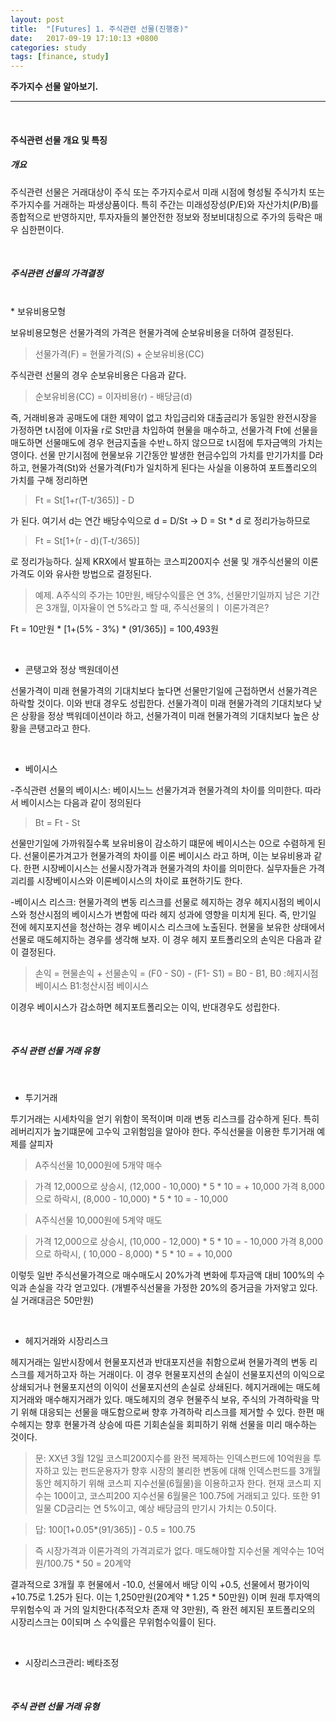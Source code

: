 ```yaml
---
layout: post
title:  "[Futures] 1. 주식관련 선물(진행중)"
date:   2017-09-19 17:10:13 +0800
categories: study
tags: [finance, study] 
---
```

**주가지수 선물 알아보기.** 

---

<br>

#### 주식관련 선물 개요 및 특징

##### 개요

주식관련 선물은 거래대상이 주식 또는 주가지수로서 미래 시점에 형성될 주식가치 또는 주가지수를 거래하는 파생상품이다. 특히 주간는 미래성장성(P/E)와 자산가치(P/B)를 종합적으로 반영하지만, 투자자들의 불안전한 정보와 정보비대칭으로 주가의 등락은 매우 심한편이다.

<br>

##### 주식관련 선물의 가격결정
<br>
* 보유비용모형

보유비용모형은 선물가격의 가격은 현물가격에 순보유비용을 더하여 결정된다.

>선물가격(F) = 현물가격(S) + 순보유비용(CC)

주식관련 선물의 경우 순보유비용은 다음과 같다.

>순보유비용(CC) = 이자비용(r) - 배당금(d)

즉, 거래비용과 공매도에 대한 제약이 없고 차입금리와 대출금리가 동일한 완전시장을 가정하면 t시점에 이자율 r로 St만큼 차입하여 현물을 매수하고, 선물가격 Ft에 선물을 매도하면 선물매도에 경우 현금지출을 수반ㄴ하지 않으므로 t시점에 투자금액의 가치는 영이다. 선물 만기시점에 현물보유 기간동안 발생한 현금수입의 가치를 만기가치를 D라 하고, 현물가격(St)와 선물가격(Ft)가 일치하게 된다는 사실을 이용하여 포트폴리오의 가치를 구해 정리하면

>Ft = St[1+r(T-t/365)] - D 

가 된다. 여기서 d는 연간 배당수익으로 d = D/St  ->   D =  St * d 로 정리가능하므로

>Ft = St[1+(r - d)(T-t/365)]

로 정리가능하다. 실제 KRX에서 발표하는 코스피200지수 선물 및 개주식선물의 이론가격도 이와 유사한 방법으로 결정된다.   

> 예제. A주식의 주가는 10만원, 배당수익률은 연 3%, 선물만기일까지 남은 기간은 3개월, 이자율이 연 5%라고 할 때, 주식선물의ㅣ 이론가격은?

Ft = 10만원 * [1+(5% - 3%) * (91/365)] = 100,493원

<br>

* 콘탱고와 정상 백원데이션

선물가격이 미래 현물가격의 기대치보다 높다면 선물만기일에 근접하면서 선물가격은  하락할 것이다. 이와 반대 경우도 성립한다. 선물가격이 미래 현물가격의 기대치보다 낮은 상황을 정상 백워데이션이라 하고, 선물가격이 미래 현물가격의 기대치보다 높은 상황을 콘탱고라고 한다. 

<br>

* 베이시스 

-주식관련 선물의 베이시스: 베이시느느 선물가겨과 현물가격의 차이를 의미한다. 따라서 베이시스는 다음과 같이 정의된다

> Bt = Ft - St

선물만기일에 가까워질수록 보유비용이 감소하기 떄문에 베이시스는 0으로 수렴하게 된다. 선물이론가겨고가 현물가격의 차이를 이론 베이시스 라고 하며, 이는 보유비용과 같다. 한편 시장베이시스는 선물시장가격과 현물가격의 차이를 의미한다. 실무자들은 가격괴리를 시장베이시스와 이론베이시스의 차이로 표현하기도 한다.

-베이시스 리스크: 현물가격의 변동 리스크를 선물로 헤지하는 경우 헤지시점의 베이시스와 청산시점의 베이시스가 변함에 따라 헤지 성과에 영향을 미치게 된다. 즉, 만기일 전에 헤지포지션을 청산하는 경우 베이시스 리스크에 노출된다. 현물을 보유한 상태에서 선물로 매도헤지하는 경우를 생각해 보자. 이 경우 헤지 포트폴리오의 손익은 다음과 같이 결정된다.

> 손익 = 현물손익 + 선물손익 = (F0 - S0) - (F1- S1) = B0 - B1, B0 :헤지시점 베이시스 B1:청산시점 베이시스

이경우 베이시스가 감소하면 헤지포트폴리오는 이익, 반대경우도 성립한다.

<br>

##### 주식 관련 선물 거래 유형
<br>

* 투기거래

투기거래는 시세차익을 얻기 위함이 목적이며 미래 변동 리스크를 감수하게 된다. 특히 레버리지가 높기떄문에 고수익 고위험임을 알아야 한다. 주식선물을 이용한 투기거래 예제를 살피자

>A주식선물 10,000원에 5개약 매수

>가격 12,000으로 상승시, (12,000 - 10,000) * 5 * 10 = + 10,000
>가격 8,000으로 하락시, (8,000 - 10,000) * 5 * 10 = - 10,000


>A주식선물 10,000원에 5계약 매도

>가격 12,000으로 상승시, (10,000 - 12,000) * 5 * 10 = - 10,000
>가격 8,000으로 하락시, ( 10,000 - 8,000) * 5 * 10 = + 10,000

이렇듯 일반 주식선물가격으로 매수매도시 20%가격 변화에 투자금액 대비 100%의 수익과 손실을 각각 얻고있다. (개별주식선물을 가정한 20%의 증거금을 가저앟고 있다. 실 거래대금은 50만원)

<br>

* 헤지거래와 시장리스크

헤지거래는 일반시장에서 현물포지션과 반대포지션을 취함으로써 현물가격의 변동 리스크를 제거하고자 하는 거래이다. 이 경우 현물포지션의 손실이 선물포지션의 이익으로 상쇄되거나 현물포지션의 이익이 선물포지션의 손실로 상쇄된다. 헤지거래에는 매도헤지거래와 매수해지거래가 있다. 매도헤지의 경우 현물주식 보유, 주식의 가격하락을 막기 위해 대응되는 선물을 매도함으로써 향후 가격하락 리스크를 제거할 수 있다. 한편 매수헤지는 향후 현물가격 상승에 따른 기회손실을 회피하기 위해 선물을 미리 매수하는 것이다.

>문: XX년 3월 12일 코스피200지수를 완전 복제하는 인덱스펀드에 10억원을 투자하고 있는 펀드운용자가 향후 시장의 불리한 변동에 대해 인덱스펀드를 3개월 동안 헤지하기 위해 코스피 지수선물(6월물)을 이용하고자 한다. 현재 코스피 지수는 100이고, 코스피200 지수선물 6월물은 100.75에 거래되고 있다. 또한 91일물 CD금리는 연 5%이고, 예상 배당금의 만기시 가치는 0.5이다.

>답: 100[1+0.05*(91/365)] - 0.5 = 100.75

> 즉 시장가격과 이론가격의 가격괴로가 없다. 매도해야할 지수선물 계약수는 10억원/100.75 * 50 = 20계약

결과적으로 3개월 후 현물에서 -10.0, 선물에서 배당 이익 +0.5, 선물에서 평가이익 +10.75로 1.25가 된다. 이는 1,250만원(20계약 * 1.25 * 50만원) 이며 원래 투자액의 무위험수익 과 거의 일치한다(추적오차 존재 약 3만원), 즉 완전 헤지된 포트폴리오의 시장리스크는 0이되며 스 수익률은 무위험수익률이 된다.

<br>

* 시장리스크관리: 베타조정


<br>


##### 주식 관련 선물 거래 유형



